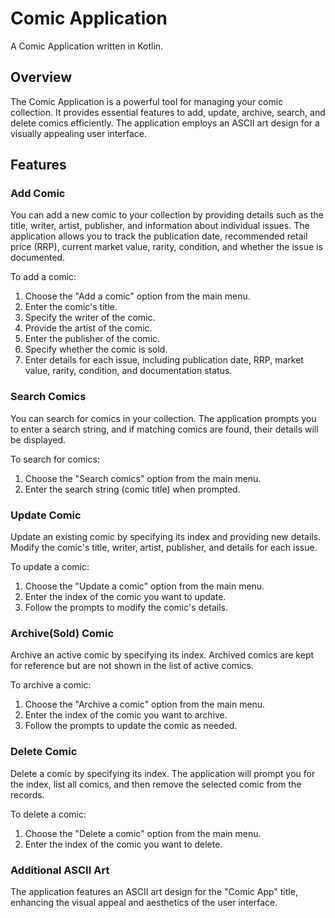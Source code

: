 # Comic Application

A Comic Application written in Kotlin.

## Overview
The Comic Application is a powerful tool for managing your comic collection. It provides essential features to add, update, archive, search, and delete comics efficiently. The application employs an ASCII art design for a visually appealing user interface.

## Features

### Add Comic
You can add a new comic to your collection by providing details such as the title, writer, artist, publisher, and information about individual issues. The application allows you to track the publication date, recommended retail price (RRP), current market value, rarity, condition, and whether the issue is documented.

To add a comic:

1. Choose the "Add a comic" option from the main menu.
2. Enter the comic's title.
3. Specify the writer of the comic.
4. Provide the artist of the comic.
5. Enter the publisher of the comic.
6. Specify whether the comic is sold.
7. Enter details for each issue, including publication date, RRP, market value, rarity, condition, and documentation status.

### Search Comics
You can search for comics in your collection. The application prompts you to enter a search string, and if matching comics are found, their details will be displayed.

To search for comics:

1. Choose the "Search comics" option from the main menu.
2. Enter the search string (comic title) when prompted.

### Update Comic
Update an existing comic by specifying its index and providing new details. Modify the comic's title, writer, artist, publisher, and details for each issue.

To update a comic:

1. Choose the "Update a comic" option from the main menu.
2. Enter the index of the comic you want to update.
3. Follow the prompts to modify the comic's details.

### Archive(Sold) Comic
Archive an active comic by specifying its index. Archived comics are kept for reference but are not shown in the list of active comics.

To archive a comic:

1. Choose the "Archive a comic" option from the main menu.
2. Enter the index of the comic you want to archive.
3. Follow the prompts to update the comic as needed.

### Delete Comic
Delete a comic by specifying its index. The application will prompt you for the index, list all comics, and then remove the selected comic from the records.

To delete a comic:

1. Choose the "Delete a comic" option from the main menu.
2. Enter the index of the comic you want to delete.

### Additional ASCII Art
The application features an ASCII art design for the "Comic App" title, enhancing the visual appeal and aesthetics of the user interface.
